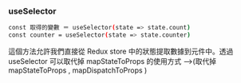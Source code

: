 <h3>useSelector</h3>

```bash
const 取得的變數 ＝ useSelector(state => state.count)
const counter = useSelector(state => state.counter)
```

這個方法允許我們直接從 Redux store 中的狀態提取數據到元件中。透過 useSelector 可以取代掉 mapStateToProps 的使用方式 -->(取代掉 mapStateToProps , mapDispatchToProps )
